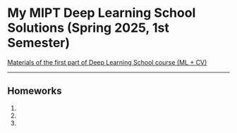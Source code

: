 # My MIPT Deep Learning School Solutions (Spring 2025, 1st Semester)


[Materials of the first part of Deep Learning School course (ML + CV)](https://github.com/DeepLearningSchool/part_1_ml_cv)

---
## Homeworks

1.
2.
3.

